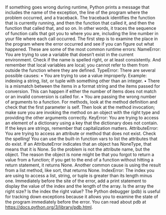 If something goes wrong during runtime, Python prints a message that includes the name
of the exception, the line of the program where the problem occurred, and a traceback.
The traceback identifies the function that is currently running, and then the function that
called it, and then the function that called that, and so on. In other words, it traces the
sequence of function calls that got you to where you are, including the line number in your
file where each call occurred.
The first step is to examine the place in the program where the error occurred and see if
you can figure out what happened. These are some of the most common runtime errors:
NameError: You are trying to use a variable that doesn’t exist in the current environment.
Check if the name is spelled right, or at least consistently. And remember that local
variables are local; you cannot refer to them from outside the function where they are
defined.
TypeError: There are several possible causes:
• You are trying to use a value improperly. Example: indexing a string, list, or
tuple with something other than an integer.
• There is a mismatch between the items in a format string and the items passed
for conversion. This can happen if either the number of items does not match or
an invalid conversion is called for.
• You are passing the wrong number of arguments to a function. For methods,
look at the method definition and check that the first parameter is self. Then
look at the method invocation; make sure you are invoking the method on an
object with the right type and providing the other arguments correctly.
KeyError: You are trying to access an element of a dictionary using a key that the dictionary
does not contain. If the keys are strings, remember that capitalization matters.
AttributeError: You are trying to access an attribute or method that does not exist. Check
the spelling! You can use the built-in function vars to list the attributes that do exist.
If an AttributeError indicates that an object has NoneType, that means that it is None.
So the problem is not the attribute name, but the object.
The reason the object is none might be that you forgot to return a value from a function;
if you get to the end of a function without hitting a return statement, it returns
None. Another common cause is using the result from a list method, like sort, that
returns None.
IndexError: The index you are using to access a list, string, or tuple is greater than its
length minus one. Immediately before the site of the error, add a print statement to
display the value of the index and the length of the array. Is the array the right size?
Is the index the right value?
The Python debugger (pdb) is useful for tracking down exceptions because it allows you to
examine the state of the program immediately before the error. You can read about pdb at
https://docs.python.org/3/library/pdb.html.